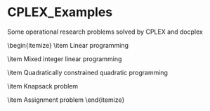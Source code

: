 # CPLEX_Examples
Some operational research problems solved by CPLEX and docplex

\begin{itemize}
  \item Linear programming

  \item Mixed integer linear programming

  \item Quadratically constrained quadratic programming

  \item Knapsack problem

  \item Assignment problem
\end{itemize}
